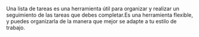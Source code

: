 Una lista de tareas es una herramienta útil para organizar y realizar un seguimiento de las tareas que debes completar.Es una herramienta flexible, y puedes organizarla de la manera que mejor se adapte a tu estilo de trabajo.
